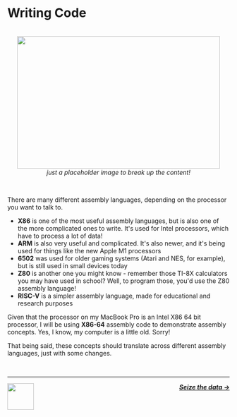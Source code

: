 # Writing Code

<p align="center">
  <br />
  <img width="460" height="300" src="https://cdn01.alison-static.net/courses/4411/alison_courseware_intro_4411.jpg">
  <br />
  <span>
    <em>
      just a placeholder image to break up the content!
    </em>
  </span>
</p>
<br />

There are many different assembly languages, depending on the processor you want to talk to.

- **X86** is one of the most useful assembly languages, but is also one of the more complicated ones to write. It's used for Intel processors, which have to process a lot of data!
- **ARM** is also very useful and complicated. It's also newer, and it's being used for things like the new Apple M1 processors
- **6502** was used for older gaming systems (Atari and NES, for example), but is still used in small devices today
- **Z80** is another one you might know - remember those TI-8X calculators you may have used in school? Well, to program those, you'd use the Z80 assembly language!
- **RISC-V** is a simpler assembly language, made for educational and research purposes

Given that the processor on my MacBook Pro is an Intel X86 64 bit processor, I will be using **X86-64** assembly code to demonstrate assembly concepts. Yes, I know, my computer is a little old. Sorry!

That being said, these concepts should translate across different assembly languages, just with some changes.

<br />

---

<a href="/guide/cpu/communicating.md">
  <picture>
    <source media="(prefers-color-scheme: dark)" srcset="https://cloud-5aq8uo1rv-hack-club-bot.vercel.app/0backd.png">
    <img align="left" width="60" src="https://cloud-5v3nvbscw-hack-club-bot.vercel.app/0backl.png" />
  </picture>
</a>

<p align="right">
  <em>
    <b>
      <a href="/guide/writing-code/data.md">
        Seize the data →
      </a>
    </b>
  </em>
</p>
